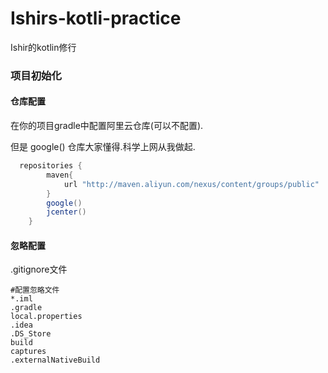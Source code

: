 # Ishirs-kotli-practice
Ishir的kotlin修行

### 项目初始化

#### 仓库配置

在你的项目gradle中配置阿里云仓库(可以不配置).

但是 google() 仓库大家懂得.科学上网从我做起.

```groovy
  repositories {
        maven{
            url "http://maven.aliyun.com/nexus/content/groups/public"
        }
        google()
        jcenter()
    }
```

#### 忽略配置

.gitignore文件

```gitignore
#配置忽略文件
*.iml
.gradle
local.properties
.idea
.DS_Store
build
captures
.externalNativeBuild
```
